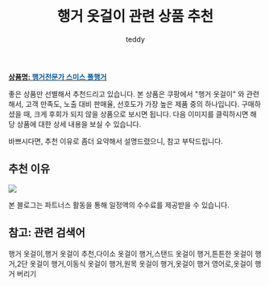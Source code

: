 ﻿---
layout: post
title:  "행거 옷걸이 관련 상품 추천"
author: teddy
categories: [ 가구/인테리어 ]
tags: [행거 옷걸이,행거 옷걸이 추천,다이소 옷걸이 행거,스탠드 옷걸이 행거,튼튼한 옷걸이 행거,2단 옷걸이 행거,이동식 옷걸이 행거,원목 옷걸이 행거,옷걸이 행거 영어로,옷걸이 행거 버리기]
image: https://ads-partners.coupang.com/image1/tsqWJ5s9c-bldnkBtpUklAxX0qNXnw4mFqFcFRzDYnp9i7dMTgTdL9NkCZf3Yjc3D4YhGhinvQZagz78SoqyibSL0c6QyNR5j-a5r83w4QzOw9tNhQhlCW2fudGXn3Ef_xf5yNGrV4GBJTWpfVMdKb-TusR2NjOZcbXRjjpZBXA_JdD1XGqwH8SuYttC95nVQnTxfBiQwkxqR6MaRYg5KTuW3yl_Ga9auRhpefPHXLrxgMOuVB5yqevGZ8GusnB4IMgzaz3SwBOTiZtyf-2d0uD1 
description: "쿠팡에서 행거 옷걸이 관련 상품으로 가장 고객 선호도가 높은 제품 중 하나입니다."
---

<a href="https://link.coupang.com/re/AFFSDP?lptag=AF5673682&pageKey=1204547413&itemId=2190347764&vendorItemId=70188319872&traceid=V0-153-8d92d7c8d4d47996&requestid=20231102082118085250946584&token=31850C%7CMIXED"><b>상품명: <font color='#01579B'>행거전문가 스미스 폴행거</font></b></a>

좋은 상품만 선별해서 추천드리고 있습니다.
본 상품은 쿠팡에서 "행거 옷걸이" 와 관련해서, 고객 만족도, 노출 대비 판매율, 선호도가 가장 높은 제품 중의 하나입니다.
구매하셨을 때, 크게 후회가 되지 않을 상품으로 보시면 됩니다. 
다음 이미지를 클릭하시면 해당 상품에 대한 상세 내용을 보실 수 있습니다.

바쁘시다면, 추천 이유로 좀더 요약해서 설명드렸으니, 참고 부탁드립니다.

## 추천 이유 

<a href="https://link.coupang.com/re/AFFSDP?lptag=AF5673682&pageKey=1204547413&itemId=2190347764&vendorItemId=70188319872&traceid=V0-153-8d92d7c8d4d47996&requestid=20231102082118085250946584&token=31850C%7CMIXED"><img src="https://thumbnail8.coupangcdn.com/thumbnails/remote/q89/image/retail/images/16806111148907301-5adbfd92-526c-4eef-bb37-048251246cb7.png"></a> 

본 블로그는 파트너스 활동을 통해 일정액의 수수료를 제공받을 수 있습니다.

## 참고: 관련 검색어    
행거 옷걸이,행거 옷걸이 추천,다이소 옷걸이 행거,스탠드 옷걸이 행거,튼튼한 옷걸이 행거,2단 옷걸이 행거,이동식 옷걸이 행거,원목 옷걸이 행거,옷걸이 행거 영어로,옷걸이 행거 버리기